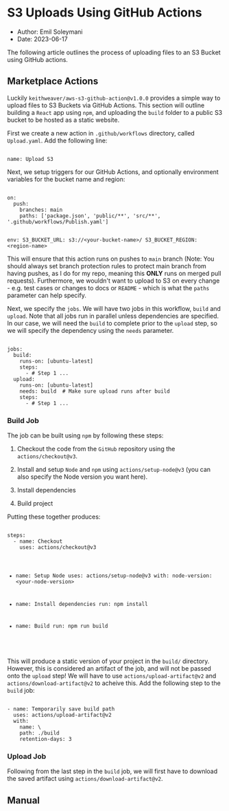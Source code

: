 # S3 Uploads Using GitHub Actions

- Author: Emil Soleymani
- Date: 2023-06-17

The following article outlines the process of uploading files to an S3 Bucket using GitHub actions.

## Marketplace Actions

Luckily `keithweaver/aws-s3-github-action@v1.0.0` provides a simple way to upload files to S3 Buckets via GitHub Actions. This section will outline building a `React` app using `npm`, and uploading the `build` folder to a public S3 bucket to be hosted as a static website.

First we create a new action in `.github/workflows` directory, called `Upload.yaml`. Add the following line:

<Code language='yaml'>
name: Upload S3
</Code>

Next, we setup triggers for our GitHub Actions, and optionally environment variables for the bucket name and region:

<Code language='yaml'>
on:
  push:
    branches: main
    paths: ['package.json', 'public/**', 'src/**', '.github/workflows/Publish.yaml']

env:
  S3_BUCKET_URL: s3://\<your-bucket-name>/
  S3_BUCKET_REGION: \<region-name>
</Code>

This will ensure that this action runs on pushes to `main` branch (Note: You should always set branch protection rules to protect main branch from having pushes, as I do for my repo, meaning this **ONLY** runs on merged pull requests). Furthermore, we wouldn't want to upload to S3 on every change - e.g. test cases or changes to docs or `README` - which is what the `paths` parameter can help specify.

Next, we specify the `jobs`. We will have two jobs in this workflow, `build` and `upload`. Note that all jobs run in parallel unless dependencies are specified. In our case, we will need the `build` to complete prior to the `upload` step, so we will specify the dependency using the `needs` parameter. 

<Code language='yaml'>
jobs:
  build:
    runs-on: [ubuntu-latest]
    steps:
      - # Step 1 ...
  upload:
    runs-on: [ubuntu-latest]
    needs: build  # Make sure upload runs after build
    steps:
      - # Step 1 ...
</Code>

### Build Job

The job can be built using `npm` by following these steps:

1. Checkout the code from the `GitHub` repository using the `actions/checkout@v3`.

2. Install and setup `Node` and `npm` using `actions/setup-node@v3` (you can also specify the Node version you want here).

3. Install dependencies

4. Build project

Putting these together produces:

<Code language='yaml'>
steps:
  - name: Checkout
    uses: actions/checkout@v3

  - name: Setup Node
    uses: actions/setup-node@v3
    with:
      node-version: \<your-node-version>

  - name: Install dependencies
    run: npm install

  - name: Build
    run: npm run build
</Code>

This will produce a static version of your project in the `build/` directory. However, this is considered an artifact of the job, and will not be passed onto the `upload` step! We will have to use `actions/upload-artifact@v2` and `actions/download-artifact@v2` to acheive this. Add the following step to the `build` job:

<Code language='yaml'>
- name: Temporarily save build path
  uses: actions/upload-artifact@v2
  with:
    name: \<artifact-name>
    path: ./build
    retention-days: 3
</Code>

### Upload Job

Following from the last step in the `build` job, we will first have to download the saved artifact using `actions/download-artifact@v2`.

## Manual